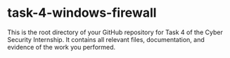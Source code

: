 # task-4-windows-firewall
This is the root directory of your GitHub repository for Task 4 of the Cyber Security Internship. It contains all relevant files, documentation, and evidence of the work you performed.
